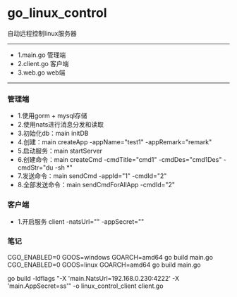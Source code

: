 # go_linux_control
自动远程控制linux服务器

------------

- 1.main.go 管理端
- 2.client.go 客户端
- 3.web.go  web端

------------

### 管理端

- 1.使用gorm + mysql存储
- 2.使用nats进行消息分发和读取
- 3.初始化db：main initDB
- 4.创建：main createApp -appName="test1" -appRemark="remark"
- 5.启动服务：main startServer
- 6.创建命令：main createCmd -cmdTitle="cmd1" -cmdDes="cmd1Des" -cmdStr="du -sh *"
- 7.发送命令：main sendCmd -appId="1" -cmdId="2"
- 8.全部发送命令：main sendCmdForAllApp -cmdId="2"


### 客户端
- 1.开启服务 client -natsUrl="" -appSecret=""


### 笔记
CGO_ENABLED=0 GOOS=windows GOARCH=amd64 go build main.go
CGO_ENABLED=0 GOOS=linux GOARCH=amd64 go build main.go

go build -ldflags "-X 'main.NatsUrl=192.168.0.230:4222' -X 'main.AppSecret=ss'" -o linux_control_client client.go
